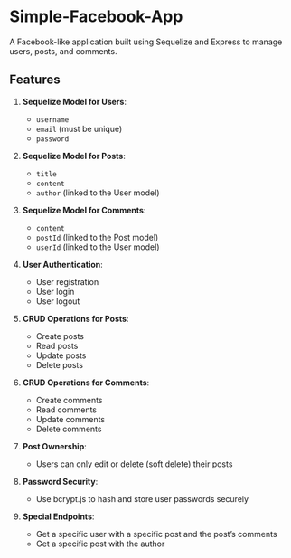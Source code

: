 # Simple-Facebook-App

A Facebook-like application built using Sequelize and Express to manage users, posts, and comments.

## Features

1. **Sequelize Model for Users**:
   - `username`
   - `email` (must be unique)
   - `password`

2. **Sequelize Model for Posts**:
   - `title`
   - `content`
   - `author` (linked to the User model)

3. **Sequelize Model for Comments**:
   - `content`
   - `postId` (linked to the Post model)
   - `userId` (linked to the User model)

4. **User Authentication**:
   - User registration
   - User login
   - User logout

5. **CRUD Operations for Posts**:
   - Create posts
   - Read posts
   - Update posts
   - Delete posts

6. **CRUD Operations for Comments**:
   - Create comments
   - Read comments
   - Update comments
   - Delete comments

7. **Post Ownership**:
   - Users can only edit or delete (soft delete) their posts

8. **Password Security**:
   - Use bcrypt.js to hash and store user passwords securely

9. **Special Endpoints**:
   - Get a specific user with a specific post and the post’s comments
   - Get a specific post with the author
